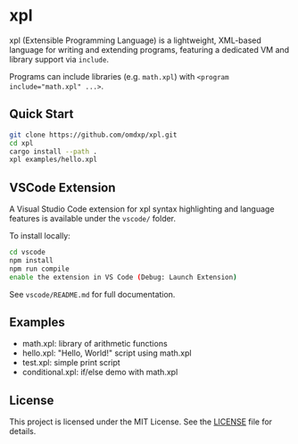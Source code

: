 # xpl

xpl (Extensible Programming Language) is a lightweight, XML-based language for writing and extending programs, featuring a dedicated VM and library support via `include`.

Programs can include libraries (e.g. `math.xpl`) with `<program include="math.xpl" ...>`.

## Quick Start

```sh
git clone https://github.com/omdxp/xpl.git
cd xpl
cargo install --path .
xpl examples/hello.xpl
```

## VSCode Extension

A Visual Studio Code extension for xpl syntax highlighting and language features is available under the `vscode/` folder.

To install locally:

```sh
cd vscode
npm install
npm run compile
enable the extension in VS Code (Debug: Launch Extension)
```

See `vscode/README.md` for full documentation.

## Examples

- math.xpl: library of arithmetic functions
- hello.xpl: "Hello, World!" script using math.xpl
- test.xpl: simple print script
- conditional.xpl: if/else demo with math.xpl

## License

This project is licensed under the MIT License. See the [LICENSE](LICENSE) file for details.
